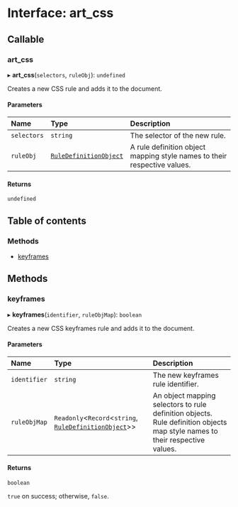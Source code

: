 # Interface: art\_css

## Callable

### art_css

▸ **art_css**(`selectors`, `ruleObj`): `undefined`

Creates a new CSS rule and adds it to the document.

#### Parameters

| Name | Type | Description |
| :------ | :------ | :------ |
| `selectors` | `string` | The selector of the new rule. |
| `ruleObj` | [`RuleDefinitionObject`](RuleDefinitionObject.md) | A rule definition object mapping style names to their respective values. |

#### Returns

`undefined`

## Table of contents

### Methods

- [keyframes](art_css.md#keyframes)

## Methods

### keyframes

▸ **keyframes**(`identifier`, `ruleObjMap`): `boolean`

Creates a new CSS keyframes rule and adds it to the document.

#### Parameters

| Name | Type | Description |
| :------ | :------ | :------ |
| `identifier` | `string` | The new keyframes rule identifier. |
| `ruleObjMap` | `Readonly`\<`Record`\<`string`, [`RuleDefinitionObject`](RuleDefinitionObject.md)\>\> | An object mapping selectors to rule definition objects. Rule definition objects map style names to their respective values. |

#### Returns

`boolean`

`true` on success; otherwise, `false`.

